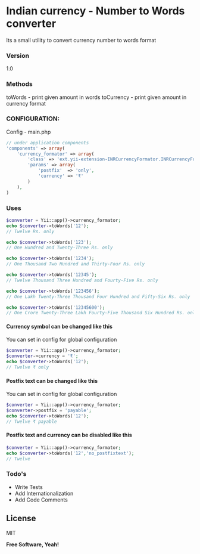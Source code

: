 # Indian currency - Number to Words converter

Its a small utility to convert currency number to words format

### Version
1.0

### Methods
toWords - print given amount in words
toCurrency - print given amount in currency format


### CONFIGURATION:
 
Config - main.php

```php
// under application components
'components' => array(
	'currency_formator' => array(
		'class' => 'ext.yii-extension-INRCurrencyFormator.INRCurrencyFormator',
		'params' => array(
			'postfix'  => 'only',
			'currency' => '₹'
		)
	),
)
```

### Uses
```php
$converter = Yii::app()->currency_formator;
echo $converter->toWords('12');
// Twelve Rs. only

echo $converter->toWords('123');
// One Hundred and Twenty-Three Rs. only

echo $converter->toWords('1234');
// One Thousand Two Hundred and Thirty-Four Rs. only

echo $converter->toWords('12345');
// Twelve Thousand Three Hundred and Fourty-Five Rs. only

echo $converter->toWords('123456');
// One Lakh Twenty-Three Thousand Four Hundred and Fifty-Six Rs. only

echo $converter->toWords('12345600');
// One Crore Twenty-Three Lakh Fourty-Five Thousand Six Hundred Rs. only
```

#### Currency symbol can be changed like this

You can set in config for global configuration

```php
$converter = Yii::app()->currency_formator;
$converter->currency = '₹';
echo $converter->toWords('12');
// Twelve ₹ only
```

#### Postfix text can be changed like this

You can set in config for global configuration

```php
$converter = Yii::app()->currency_formator;
$converter->postfix = 'payable';
echo $converter->toWords('12');
// Twelve ₹ payable
```

#### Postfix text and currency can be disabled like this
```php
$converter = Yii::app()->currency_formator;
echo $converter->toWords('12','no_postfixtext');
// Twelve
```

### Todo's

 - Write Tests
 - Add Internationalization 
 - Add Code Comments

License
----

MIT

**Free Software, Yeah!**

[Rakesh Kumar Shardiwal]:http://github.com/shardiwal
